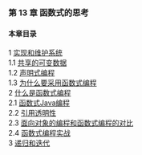 ### 第 13 章 函数式的思考 ###
#### 本章目录 ####
1	[实现和维护系统](Course1.java)   
1.1	[共享的可变数据](Course11.java)   
1.2	[声明式编程](Course12.java)   
1.3	[为什么要采用函数式编程](Course13.java)   
2	[什么是函数式编程](Course2.java)   
2.1	[函数式Java编程](Course21.java)   
2.2	[引用透明性](Course22.java)   
2.3	[面向对象的编程和函数式编程的对比](Course23.java)   
2.4	[函数式编程实战](Course24.java)   
3	[递归和迭代](Course3.java)   
